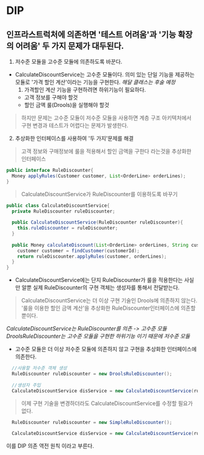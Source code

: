 # DIP

## 인프라스트럭처에 의존하면 '테스트 어려움'과 '기능 확장의 어려움' 두 가지 문제가 대두된다.

1. 저수준 모듈을 고수준 모듈에 의존하도록 바꾼다.

  - CalculateDiscountService는 고수준 모듈이다. 의미 있는 단일 기능을 제공하는 모듈로 '가격 할인 계산'이라는 기능을 구현한다. *해달 클래스는 후술 예정*
    1. 가격할인 계산 기능을 구현하려면 하위기능이 필요하다. 
      - 고객 정보를 구해야 할것
      - 할인 금액 룰(Drools)을 실행해야 할것
> 하지만 문제는 고수준 모듈이 저수준 모듈을 사용하면 계층 구조 아키텍처에서 구현 변경과 테스트가 어렵다는 문제가 발생한다. 

2. 추상화한 인터페이스를 사용하여 '두 가지'문제를 해결
  
  > 고객 정보와 구매정보에 룰을 적용해서 할인 금액을 구한다 라는것을 추상화한 인터페이스
  ```java
  public interface RuleDiscounter{
    Money applyRules(Customer customer, List<OrderLine> orderLines);
  }
  ```
  
  > CalculateDiscountService가 RuleDiscounter를 이용하도록 바꾸기
  ```java
  public class CalculateDiscountService{
    private RuleDiscounter ruleDiscounter;
    
    public CalculateDiscountService(RuleDiscounter ruleDiscounter){
      this.ruleDiscounter = ruleDiscounter;
    }
    
    public Money calculateDiscount(List<OrderLine> orderLines, String customerId){
      customer customer = findCustomer(customerId);
      return ruleDiscounter.applyRules(customer, orderLines);
    }
  }
  ```
  - CalculateDiscountService에는 단지 RuleDiscounter가 룰을 적용한다는 사실만 알뿐 실제 RuleDiscounter의 구현 객체는 생성자를 통해서 전달받는다. 
  > CalculateDiscountService는 더 이상 구현 기술인 Drools에 의존하지 않는다. '룰을 이용한 할인 금액 계산'을 추상화한 RuleDiscounter인터페이스에 의존할 뿐이다.

*CalculateDiscountService는 RuleDiscounter를 의존 -> 고수준 모듈*
*DroolsRuleDiscounter는 고수준 모듈을 구현한 하위기능 이기 때문에 저수준 모듈* 

- 고수준 모듈은 더 이상 저수준 모듈에 의존하지 않고 구현을 추상화한 인터페이스에 의존한다. 
```java
  //사용할 저수준 객체 생성
  RuleDiscounter ruleDiscounter = new DroolsRuleDiscounter();
  
  //생성자 주입
  CalculateDiscountService disService = new CalculateDiscountService(ruleDiscounter);
```
> 이제 구현 기술을 변경하더라도 CalculateDiscountService를 수정할 필요가 없다. 
```java
  RuleDiscounter ruleDiscounter = new SimpleRuleDiscounter();
  
  CalculateDiscountService disService = new CalculateDiscountService(ruleDiscounter);
```

이를 DIP 의존 역전 원칙 이라고 부른다. 


